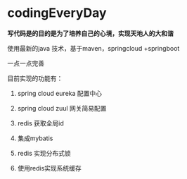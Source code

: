 # codingEveryDay
**写代码是的目的是为了培养自己的心境，实现天地人的大和谐**

使用最新的java 技术，基于maven，springcloud +springboot

一点一点完善

目前实现的功能有：

1. spring cloud eureka 配置中心

2. spring cloud zuul 网关简易配置

3. redis 获取全局id

4. 集成mybatis

5. redis 实现分布式锁

6. 使用redis实现系统缓存